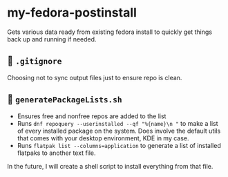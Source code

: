 # my-fedora-postinstall
Gets various data ready from existing fedora install to quickly get things back up and running if needed.

## 📄 `.gitignore`

Choosing not to sync output files just to ensure repo is clean.

## 📄 `generatePackageLists.sh`

- Ensures free and nonfree repos are added to the list
- Runs `dnf repoquery --userinstalled --qf "%{name}\n "` to make a list of every installed package on the system. Does involve the default utils that comes with your desktop environment, KDE in my case.
- Runs `flatpak list --columns=application` to generate a list of installed flatpaks to another text file. 

In the future, I will create a shell script to install everything from that file.